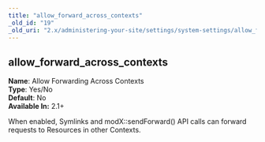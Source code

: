 ```yaml
---
title: "allow_forward_across_contexts"
_old_id: "19"
_old_uri: "2.x/administering-your-site/settings/system-settings/allow_forward_across_contexts"
---
```


allow\_forward\_across\_contexts
--------------------------------

**Name**: Allow Forwarding Across Contexts   
**Type**: Yes/No   
**Default**: No   
**Available In:** 2.1+

When enabled, Symlinks and modX::sendForward() API calls can forward requests to Resources in other Contexts.